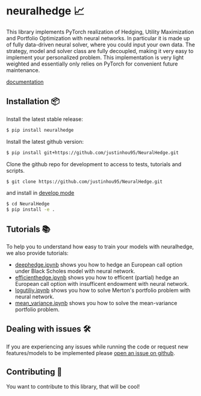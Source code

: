# neuralhedge 📈
This library implements PyTorch realization of Hedging, Utility Maximization and Portfolio Optimization with neural networks. In particular it is made up of fully data-driven neural solver, where you could input your own data. The strategy, model and solver class are fully decoupled, making it very easy to implement your personalized problem. This implementation is very light weighted and essentially only relies on PyTorch for convenient future maintenance.

[documentation](https://justinhou95.github.io/NeuralHedge/)

## Installation 📦

Install the latest stable release:

```bash
$ pip install neuralhedge
``` 

Install the latest github version:

```bash
$ pip install git+https://github.com/justinhou95/NeuralHedge.git
``` 

Clone the github repo for development to access to tests, tutorials and scripts.
```bash
$ git clone https://github.com/justinhou95/NeuralHedge.git
```
and install in [develop mode](https://setuptools.pypa.io/en/latest/userguide/development_mode.html)
```bash
$ cd NeuralHedge
$ pip install -e .
``` 

## Tutorials 📚
To help you to understand how easy to train your models with neuralhedge, we also provide tutorials: 

- [deephedge.ipynb](https://github.com/justinhou95/NeuralHedge/blob/main/notebooks/deephedge.ipynb) shows you how to hedge an European call option under Black Scholes model with neural network.
- [efficienthedge.ipynb](https://github.com/justinhou95/NeuralHedge/blob/main/notebooks/efficienthedge.ipynb) shows you how to efficent (partial) hedge an European call option with insufficent endowment with neural network.
- [logutiliy.ipynb](https://github.com/justinhou95/NeuralHedge/blob/main/notebooks/logutility.ipynb) shows you how to solve Merton's portfolio problem with neural network.
- [mean_variance.ipynb](https://github.com/justinhou95/NeuralHedge/blob/main/notebooks/mean_variance.ipynb) shows you how to solve the mean-variance portfolio problem.


## Dealing with issues 🛠️

If you are experiencing any issues while running the code or request new features/models to be implemented please [open an issue on github](https://github.com/justinhou95/NeuralHedge/issues).


## Contributing 🚀
You want to contribute to this library, that will be cool!
